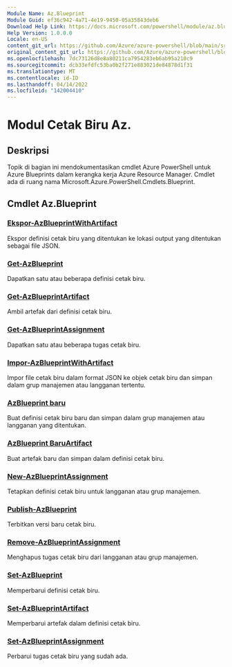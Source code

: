 ```yaml
---
Module Name: Az.Blueprint
Module Guid: ef36c942-4a71-4e19-9450-05a35843deb6
Download Help Link: https://docs.microsoft.com/powershell/module/az.blueprint
Help Version: 1.0.0.0
Locale: en-US
content_git_url: https://github.com/Azure/azure-powershell/blob/main/src/Blueprint/Blueprint/help/Az.Blueprint.md
original_content_git_url: https://github.com/Azure/azure-powershell/blob/main/src/Blueprint/Blueprint/help/Az.Blueprint.md
ms.openlocfilehash: 7dc73126d8e8a80211ca7954283eb6ab95a210c9
ms.sourcegitcommit: dcb33efdfc53ba0b2f271e883021de84878d1f31
ms.translationtype: MT
ms.contentlocale: id-ID
ms.lasthandoff: 04/14/2022
ms.locfileid: "142004410"
---
```

# Modul Cetak Biru Az.
## Deskripsi
Topik di bagian ini mendokumentasikan cmdlet Azure PowerShell untuk Azure Blueprints dalam kerangka kerja Azure Resource Manager. Cmdlet ada di ruang nama Microsoft.Azure.PowerShell.Cmdlets.Blueprint.

## Cmdlet Az.Blueprint
### [Ekspor-AzBlueprintWithArtifact](Export-AzBlueprintWithArtifact.md)
Ekspor definisi cetak biru yang ditentukan ke lokasi output yang ditentukan sebagai file JSON. 

### [Get-AzBlueprint](Get-AzBlueprint.md)
Dapatkan satu atau beberapa definisi cetak biru.

### [Get-AzBlueprintArtifact](Get-AzBlueprintArtifact.md)
Ambil artefak dari definisi cetak biru.

### [Get-AzBlueprintAssignment](Get-AzBlueprintAssignment.md)
Dapatkan satu atau beberapa tugas cetak biru.

### [Impor-AzBlueprintWithArtifact](Import-AzBlueprintWithArtifact.md)
Impor file cetak biru dalam format JSON ke objek cetak biru dan simpan dalam grup manajemen atau langganan tertentu.

### [AzBlueprint baru](New-AzBlueprint.md)
Buat definisi cetak biru baru dan simpan dalam grup manajemen atau langganan yang ditentukan.

### [AzBlueprint BaruArtifact](New-AzBlueprintArtifact.md)
Buat artefak baru dan simpan dalam definisi cetak biru.

### [New-AzBlueprintAssignment](New-AzBlueprintAssignment.md)
Tetapkan definisi cetak biru untuk langganan atau grup manajemen.

### [Publish-AzBlueprint](Publish-AzBlueprint.md)
Terbitkan versi baru cetak biru.

### [Remove-AzBlueprintAssignment](Remove-AzBlueprintAssignment.md)
Menghapus tugas cetak biru dari langganan atau grup manajemen.

### [Set-AzBlueprint](Set-AzBlueprint.md)
Memperbarui definisi cetak biru.

### [Set-AzBlueprintArtifact](Set-AzBlueprintArtifact.md)
Memperbarui artefak dalam definisi cetak biru.

### [Set-AzBlueprintAssignment](Set-AzBlueprintAssignment.md)
Perbarui tugas cetak biru yang sudah ada.

